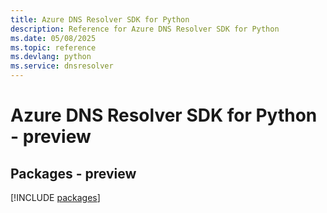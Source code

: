 ```yaml
---
title: Azure DNS Resolver SDK for Python
description: Reference for Azure DNS Resolver SDK for Python
ms.date: 05/08/2025
ms.topic: reference
ms.devlang: python
ms.service: dnsresolver
---
```

# Azure DNS Resolver SDK for Python - preview
## Packages - preview
[!INCLUDE [packages](dns-resolver-index.md)]